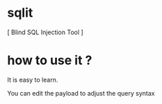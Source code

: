 # sqlit
[ Blind SQL Injection Tool ]

# how to use it ?
It is easy to learn.

You can edit the payload to adjust the query syntax
